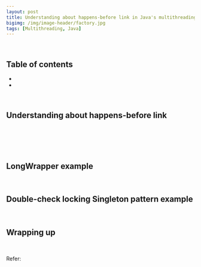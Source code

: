 ```yaml
---
layout: post
title: Understanding about happens-before link in Java's multithreading
bigimg: /img/image-header/factory.jpg
tags: [Multithreading, Java]
---
```




<br>

## Table of contents
- []()
- []()

<br>

## Understanding about happens-before link






<br>

## 






<br>

## LongWrapper example



<br>

## Double-check locking Singleton pattern example



<br>

## Wrapping up




<br>

Refer: 

[]()